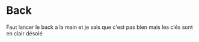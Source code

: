 # Back

Faut lancer le back a la main et je sais que c'est pas bien mais les clés sont en clair désolé 